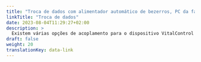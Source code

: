 ```yaml
---
title: "Troca de dados com alimentador automático de bezerros, PC da fazenda e produtos de software de terceiros"
linkTitle: "Troca de dados"
date: 2023-08-04T11:29:27+02:00
description: >
  Existem várias opções de acoplamento para o dispositivo VitalControl para troca eficiente de dados com outras soluções de hardware e software.
draft: false
weight: 20
translationKey: data-link
---
```

